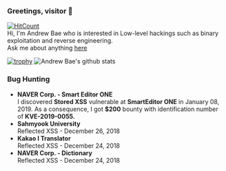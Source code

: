 ### Greetings, visitor :wave:
[![HitCount](http://hits.dwyl.com/andrewbae/andrewbae.svg)](http://hits.dwyl.com/andrewbae/andrewbae)  
Hi, I'm Andrew Bae who is interested in Low-level hackings such as binary exploitation and reverse engineering.  
Ask me about anything [here](https://github.com/andrewbae/andrewbae/issues)  

[![trophy](https://github-profile-trophy.vercel.app/?username=andrewbae)](https://github.com/ryo-ma/github-profile-trophy)
![Andrew Bae's github stats](https://github-readme-stats.vercel.app/api?username=andrewbae&show_icons=true&bg_color=30,e96443,904e95&title_color=fff&text_color=fff)

### Bug Hunting
* **NAVER Corp. - Smart Editor ONE**   
    I discovered **Stored XSS** vulnerable at **SmartEditor ONE** in January 08, 2019. As a consequence, I got **$200** bounty with identification number of **KVE-2019-0055.**  
* **Sahmyook University**   
    Reflected XSS - December 26, 2018  
* **Kakao I Translator**  
    Reflected XSS - December 24, 2018   
* **NAVER Corp. - Dictionary**   
    Reflected XSS - December 24, 2018   

